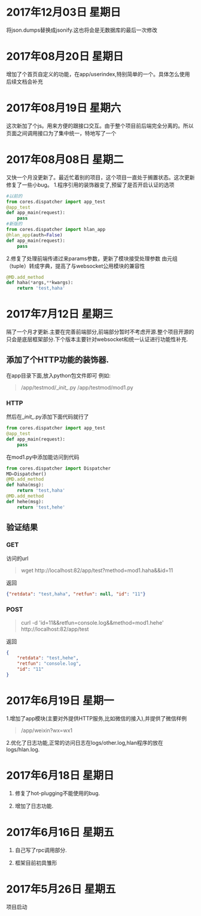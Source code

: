 # 2017年12月03日 星期日
将json.dumps替换成jsonify.这也将会是无数据库的最后一次修改

# 2017年08月20日 星期日
增加了个首页自定义的功能，在app/userindex,特别简单的一个。具体怎么使用后续文档会补充


# 2017年08月19日 星期六
这次新加了个js。用来方便的跟接口交互。由于整个项目前后端完全分离的。所以页面之间调用接口为了集中统一，特地写了一个


# 2017年08月08日 星期二
又快一个月没更新了。最近忙着别的项目，这个项目一直处于搁置状态。这次更新修复了一些小bug。
1.程序引用的装饰器变了,预留了是否开启认证的选项

```python
#以前的
from cores.dispatcher import app_test
@app_test
def app_main(request):
    pass
#新版的
from cores.dispatcher import hlan_app
@hlan_app(auth=False)
def app_main(request):
    pass
```

2.修复了处理前端传递过来params参数，更新了模块接受处理参数
由元组（tuple）转成字典，提高了与websocket公用模块的兼容性

```python
@MD.add_method
def haha(*args,**kwargs):
    return 'test,haha'
```

# 2017年7月12日 星期三

隔了一个月才更新.主要在完善前端部分,前端部分暂时不考虑开源.整个项目开源的只会是底层框架部分.下个版本主要针对websocket和统一认证进行功能性补充.

## 添加了个HTTP功能的装饰器.

在app目录下面,放入python包文件即可
例如:
>/app/testmod/\__init\__.py
/app/testmod/mod1.py
### HTTP
然后在\__init\__.py添加下面代码就行了
```python
from cores.dispatcher import app_test
@app_test
def app_main(request):
    pass
```
在mod1.py中添加能访问到代码
```python
from cores.dispatcher import Dispatcher
MD=Dispatcher()
@MD.add_method
def haha(msg):
    return 'test,haha'
@MD.add_method
def hehe(msg):
    return 'test,hehe'
```
## 验证结果

### GET
访问的url
>wget http://localhost:82/app/test?method=mod1.haha&&id=11

返回
```json
{"retdata": "test,haha", "retfun": null, "id": "11"}
```

### POST

>curl -d 'id=11&&retfun=console.log&&method=mod1.hehe' http://localhost:82/app/test

返回
```json
{
    "retdata": "test,hehe", 
    "retfun": "console.log", 
    "id": "11"
}
```
# 2017年6月19日 星期一

1.增加了app模块(主要对外提供HTTP服务,比如微信的接入),并提供了微信样例

> /app/weixin?wx=wx1

2.优化了日志功能,正常的访问日志在logs/other.log,hlan程序的放在logs/hlan.log.

# 2017年6月18日 星期日

1. 修复了hot-plugging不能使用的bug.

2. 增加了日志功能.

# 2017年6月16日 星期五

1. 自己写了rpc调用部分.

2. 框架目前初具雏形

# 2017年5月26日 星期五

项目启动